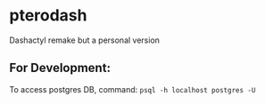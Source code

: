 # pterodash
Dashactyl remake but a personal version

## For Development:

To access postgres DB, command: `psql -h localhost postgres -U`